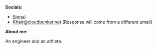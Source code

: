 **Socials:**

- [Signal](https://signal.me/#eu/-8rZDDBMZlnOMA9gvc-ZjZgTPxHecSFByGTfanAuKR_XGhodvoNPW4ehLr5b1Ag0)
- Khair@cloudbunker.net (Response will come from a different email)

**About me:**

An engineer and an athlete.
